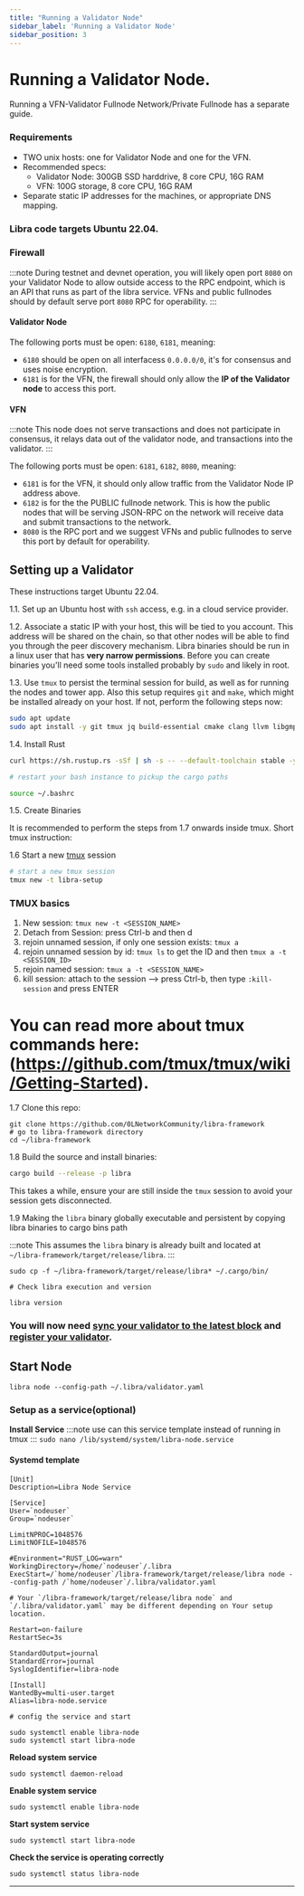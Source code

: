 ```yaml
---
title: "Running a Validator Node"
sidebar_label: 'Running a Validator Node'
sidebar_position: 3
---
```


# **Running a Validator Node.** 
Running a VFN-Validator Fullnode Network/Private Fullnode has a separate guide.

### **Requirements**
- TWO unix hosts: one for Validator Node and one for the VFN.
- Recommended specs:
  - Validator Node: 300GB SSD harddrive, 8 core CPU, 16G RAM
  - VFN: 100G storage, 8 core CPU, 16G RAM
- Separate static IP addresses for the machines, or appropriate DNS mapping.

### **Libra code targets Ubuntu 22.04.**

### Firewall
:::note
During testnet and devnet operation, you will likely open port `8080` on your Validator Node to allow outside access to the RPC endpoint, which is an API that runs as part of the libra service.
VFNs and public fullnodes should by default serve port `8080` RPC for operability.
:::

#### **Validator Node**

The following ports must be open: `6180`, `6181`, meaning:

- `6180` should be open on all interfacess `0.0.0.0/0`, it's for consensus and uses noise encryption.
- `6181` is for the VFN, the firewall should only allow the **IP of the Validator node** to access this port.

#### **VFN**
:::note
This node does not serve transactions and does not participate in consensus, it relays data out of the validator node, and transactions into the validator.
:::

The following ports must be open: `6181`, `6182`, `8080`, meaning:

- `6181` is for the VFN, it should only allow traffic from the Validator Node IP address above.
- `6182` is for the the PUBLIC fullnode network. This is how the public nodes that will be serving JSON-RPC on the network will receive data and submit transactions to the network.
- `8080` is the RPC port and we suggest VFNs and public fullnodes to serve this port by default for operability.

## **Setting up a Validator**

These instructions target Ubuntu 22.04.

1.1. Set up an Ubuntu host with `ssh` access, e.g. in a cloud service provider.

1.2. Associate a static IP with your host, this will be tied to you account. This address will be shared on the chain, so that other nodes will be able to find you through the peer discovery mechanism. Libra binaries should be run in a linux user that has **very narrow permissions**. Before you can create binaries you'll need some tools installed probably by `sudo` and likely in root.

1.3. Use `tmux` to persist the terminal session for build, as well as for running the nodes and tower app. Also this setup requires `git` and `make`, which might be installed already on your host. If not, perform the following steps now:

```bash
sudo apt update
sudo apt install -y git tmux jq build-essential cmake clang llvm libgmp-dev pkg-config libssl-dev lld libpq-dev
```

1.4. Install Rust

```bash
curl https://sh.rustup.rs -sSf | sh -s -- --default-toolchain stable -y

# restart your bash instance to pickup the cargo paths

source ~/.bashrc
```

1.5. Create Binaries

It is recommended to perform the steps from 1.7 onwards inside tmux. Short tmux instruction:

1.6 Start a new [tmux](#tmux-basics) session

```bash
# start a new tmux session
tmux new -t libra-setup
```

### TMUX basics

1. New session: `tmux new -t <SESSION_NAME>`
2. Detach from Session: press Ctrl-b and then d
3. rejoin unnamed session, if only one session exists: `tmux a`
4. rejoin unnamed session by id: `tmux ls` to get the ID and then `tmux a -t <SESSION_ID>`
5. rejoin named session: `tmux a -t <SESSION_NAME>`
6. kill session: attach to the session --> press Ctrl-b, then type `:kill-session` and press ENTER
# You can read more about tmux commands here: (https://github.com/tmux/tmux/wiki/Getting-Started).

1.7 Clone this repo:
```
git clone https://github.com/0LNetworkCommunity/libra-framework
# go to libra-framework directory
cd ~/libra-framework
```
1.8 Build the source and install binaries:
```bash
cargo build --release -p libra
```
This takes a while, ensure your are still inside the `tmux` session to avoid your session gets disconnected.

1.9 Making the `libra` binary globally executable and persistent by copying libra binaries to cargo bins path

:::note
This assumes the `libra` binary is already built and located at `~/libra-framework/target/release/libra`.
:::
```
sudo cp -f ~/libra-framework/target/release/libra* ~/.cargo/bin/

# Check libra execution and version 

libra version
```
### You will now need [sync your validator to the latest block](/validators/restore) and [register your validator](/validators/register).

## Start Node

`libra node --config-path ~/.libra/validator.yaml`

### Setup as a service(optional)

**Install Service**
:::note
use can this service template instead of running in tmux
:::
`sudo nano /lib/systemd/system/libra-node.service`

#### Systemd template

```
[Unit]
Description=Libra Node Service

[Service]
User=`nodeuser`
Group=`nodeuser`

LimitNPROC=1048576
LimitNOFILE=1048576

#Environment="RUST_LOG=warn"
WorkingDirectory=/home/`nodeuser`/.libra
ExecStart=/`home/nodeuser`/libra-framework/target/release/libra node --config-path /`home/nodeuser`/.libra/validator.yaml

# Your `/libra-framework/target/release/libra node` and `/.libra/validator.yaml` may be different depending on Your setup location.

Restart=on-failure
RestartSec=3s

StandardOutput=journal
StandardError=journal
SyslogIdentifier=libra-node

[Install]
WantedBy=multi-user.target
Alias=libra-node.service

# config the service and start

sudo systemctl enable libra-node
sudo systemctl start libra-node
```
**Reload system service**

`sudo systemctl daemon-reload`

**Enable system service**

`sudo systemctl enable libra-node`

**Start system service**

`sudo systemctl start libra-node`

**Check the service is operating correctly**

`sudo systemctl status libra-node`

---
